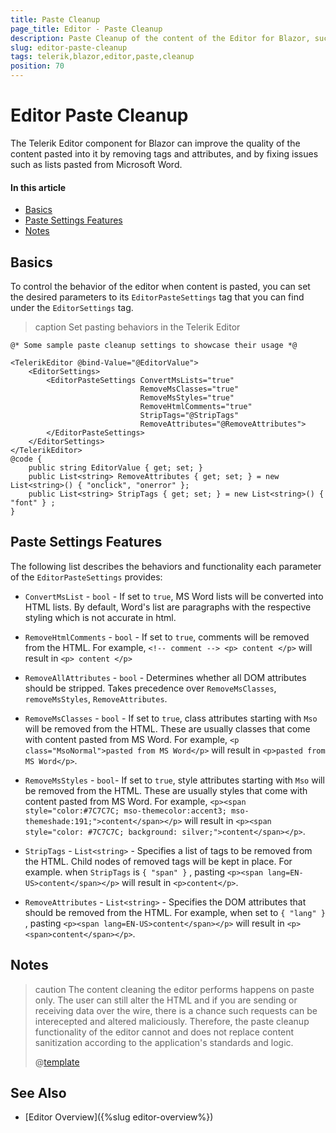 ```yaml
---
title: Paste Cleanup
page_title: Editor - Paste Cleanup
description: Paste Cleanup of the content of the Editor for Blazor, such as from MS Word.
slug: editor-paste-cleanup
tags: telerik,blazor,editor,paste,cleanup
position: 70
---
```


# Editor Paste Cleanup

The Telerik Editor component for Blazor can improve the quality of the content pasted into it by removing tags and attributes, and by fixing issues such as lists pasted from Microsoft Word.

#### In this article


* [Basics](#basics)
* [Paste Settings Features](#paste-settings-features)
* [Notes](#notes)


## Basics

To control the behavior of the editor when content is pasted, you can set the desired parameters to its `EditorPasteSettings` tag that you can find under the `EditorSettings` tag.

>caption Set pasting behaviors in the Telerik Editor

````CSHTML
@* Some sample paste cleanup settings to showcase their usage *@

<TelerikEditor @bind-Value="@EditorValue">
    <EditorSettings>
        <EditorPasteSettings ConvertMsLists="true"
                             RemoveMsClasses="true"
                             RemoveMsStyles="true"
                             RemoveHtmlComments="true"
                             StripTags="@StripTags"
                             RemoveAttributes="@RemoveAttributes">
        </EditorPasteSettings>
    </EditorSettings>
</TelerikEditor>
@code {
    public string EditorValue { get; set; }
    public List<string> RemoveAttributes { get; set; } = new List<string>() { "onclick", "onerror" };
    public List<string> StripTags { get; set; } = new List<string>() { "font" } ;
}
````

## Paste Settings Features

The following list describes the behaviors and functionality each parameter of the `EditorPasteSettings` provides:

* `ConvertMsList` - `bool` - If set to `true`, MS Word lists will be converted into HTML lists. By default, Word's list are paragraphs with the respective styling which is not accurate in html.

* `RemoveHtmlComments` - `bool` - If set to `true`, comments will be removed from the HTML.
For example, `<!-- comment --> <p> content </p>` will result in `<p> content </p>`

* `RemoveAllAttributes` - `bool` - Determines whether all DOM attributes should be stripped. Takes precedence over `RemoveMsClasses`, `removeMsStyles`, `RemoveAttributes`.

* `RemoveMsClasses` - `bool` - If set to `true`, class attributes starting with `Mso` will be removed from the HTML. These are usually classes that come with content pasted from MS Word. For example,  `<p class="MsoNormal">pasted from MS Word</p>` will result in `<p>pasted from MS Word</p>`.

* `RemoveMsStyles` - `bool`- If set to `true`, style attributes starting with `Mso` will be removed from the HTML. These are usually styles that come with content pasted from MS Word. For example, `<p><span style="color:#7C7C7C; mso-themecolor:accent3; mso-themeshade:191;">content</span></p>` will result in `<p><span style="color: #7C7C7C; background: silver;">content</span></p>`.

* `StripTags` - `List<string>` - Specifies a list of tags to be removed from the HTML. Child nodes of removed tags will be kept in place. For example. when `StripTags` is `{ "span" }` , pasting `<p><span lang=EN-US>content</span></p>` will result in `<p>content</p>`.

* `RemoveAttributes` - `List<string>` - Specifies the DOM attributes that should be removed from the HTML. For example, when set to `{ "lang" }` , pasting `<p><span lang=EN-US>content</span></p>` will result in `<p><span>content</span></p>`.



## Notes

>caution The content cleaning the editor performs happens on paste only. The user can still alter the HTML and if you are sending or receiving data over the wire, there is a chance such requests can be interecepted and altered maliciously. Therefore, the paste cleanup functionality of the editor cannot and does not replace content sanitization according to the application's standards and logic.
>
> @[template](/_contentTemplates/editor/general.md#app-must-sanitize-content)

## See Also

  * [Editor Overview]({%slug editor-overview%})
